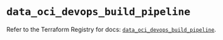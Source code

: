 # `data_oci_devops_build_pipeline`

Refer to the Terraform Registry for docs: [`data_oci_devops_build_pipeline`](https://registry.terraform.io/providers/hashicorp/oci/7.19.0/docs/data-sources/devops_build_pipeline).
